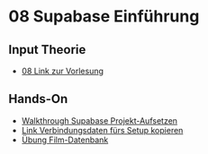 # 08 Supabase Einführung

## Input Theorie
- [08 Link zur Vorlesung](https://docs.google.com/presentation/d/1Xum0e8ylYQ6qoRWGev9AGsmoMA0DzhChEzxArp5KAdk/edit?usp=sharing)

## Hands-On

- [Walkthrough Supabase Projekt-Aufsetzen](02_Unterlagen/walkthrough.md)
- [Link Verbindungsdaten fürs Setup kopieren](https://supabase.com/dashboard/project/acojzxdhnsvgamrqtbhn/settings/api)
- [Übung Film-Datenbank]()


